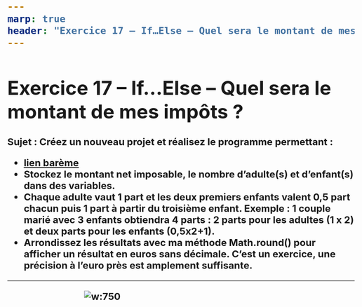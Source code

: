 ```yaml
---
marp: true
header: "Exercice 17 – If…Else – Quel sera le montant de mes impôts ?"
---
```

<style scoped>
:not(h1){
    font-size : 22px;
    font-weight : bold;
}
</style>

# Exercice 17 – If…Else – Quel sera le montant de mes impôts ?


Sujet : Créez un nouveau projet et réalisez le programme permettant :
- [lien barème](https://www.economie.gouv.fr/particuliers/tranches-imposition-impot-revenu)
- Stockez le montant net imposable, le nombre d’adulte(s) et d’enfant(s) dans des variables.
- Chaque adulte vaut 1 part et les deux premiers enfants valent 0,5 part chacun puis 1 part à partir du troisième enfant. Exemple : 1 couple marié avec 3 enfants obtiendra 4 parts : 2 parts pour les adultes (1 x 2) et deux parts pour les enfants (0,5x2+1).
- Arrondissez les résultats avec ma méthode Math.round() pour afficher un résultat en euros sans décimale. C’est un exercice, une précision à l’euro près est amplement suffisante.

---
<style scoped>
img {
    margin-left : 175px;
}
</style>

![w:750](../../assets/Exo17.png)